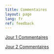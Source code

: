 ```yaml
---
title: Commentaires
layout: page
lang: fr
ref: feedback
---
```

[Jour 1 Commentaires](https://forms.gle/Ydq13UmRXHksHgCu6)  

[Jour 2 Commentaires](https://forms.gle/JF5bteaR9PGZKPoUA)

<!--

[Jour 3 Commentaires](https://forms.gle/jRGER8rvk1G7wFtn7)

- [RCCDR Feeback](https://forms.office.com/r/k7mtVsmCt5)

-->
